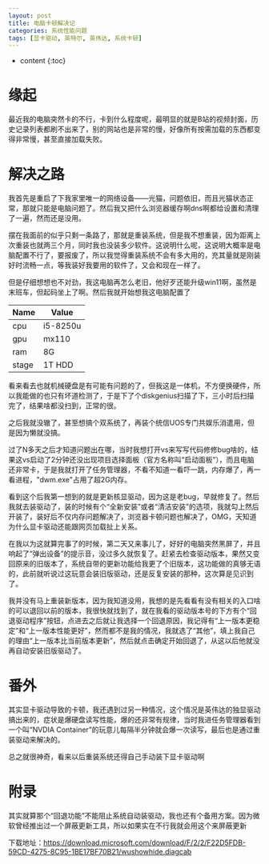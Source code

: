 ```yaml
---
layout: post
title: 电脑卡顿解决记
categories: 系统性能问题
tags: [显卡驱动, 英特尔, 英伟达, 系统卡顿]
---
```


* content
{:toc}

# 缘起

最近我的电脑突然卡的不行，卡到什么程度呢，最明显的就是B站的视频封面，历史记录列表都刷不出来了，别的网站也是非常的慢，好像所有按需加载的东西都变得非常慢，甚至直接加载失败。

# 解决之路

我首先是重启了下我家里唯一的网络设备——光猫，问题依旧，而且光猫状态正常，那就只能是电脑问题了。然后我又把什么浏览器缓存啊dns啊都给设置和清理了一遍，然而还是没用。

摆在我面前的似乎只剩一条路了，那就是重装系统，但是我不想重装，因为距离上次重装也就两三个月，同时我也没装多少软件。这说明什么呢，这说明大概率是电脑配置不行了，要报废了，所以我觉得重装系统不会有多大用的，充其量就是刚装好时流畅一点，等我装好我要用的软件了，又会和现在一样了。

但是仔细想想也不对劲，我这电脑再怎么老旧，他好歹还能升级win11啊，虽然是末班车，但起码坐上了啊。然后我就开始想我这电脑配置了

| Name | Value |
| ---- | ---- |
| cpu | i5-8250u |
| gpu | mx110 |
| ram | 8G |
| stage | 1T HDD |

看来看去也就机械硬盘是有可能有问题的了，但我这是一体机，不方便换硬件，所以我能做的也只有坏道检测了，于是下了个diskgenius扫描了下，三小时后扫描完了，结果啥都没扫到，正常的很。

之后我就没辙了，甚至想搞个双系统了，再装个统信UOS专门共娱乐消遣用，但是因为懒就没搞。

过了N多天之后才知道问题出在哪，当时我想打开vs来写写代码修修bug啥的，结果这vs启动了2分钟还没出现项目选择面板（官方名称叫“启动面板”），而且电脑还非常卡，于是我就打开了任务管理器，不看不知道一看吓一跳，内存爆了，再一看进程，"dwm.exe"占用了超2G内存。

看到这个后我第一想到的就是更新核显驱动，因为这是老bug，早就修复了。然后我就去装驱动了，装的时候有个“全新安装”或者“清洁安装”的选项，我就勾上然后开装了，装好后不仅内存问题解决了，浏览器卡顿问题也解决了，OMG，天知道为什么显卡驱动还能跟网页加载扯上关系。

在我以为这就算完事了的时候，第二天又来事儿了，好好的电脑突然黑屏了，并且响起了“弹出设备”的提示音，没过多久就恢复了。赶紧去检查驱动版本，果然又变回原来的旧版本了，系统自带的更新功能给我更了个旧版本，这功能做的真够无语的，此前就听说过这玩意会装旧版驱动，还是反复安装的那种，这次算是见识到了。

我并没有马上重装新版本，因为我知道没用，我想的是先看看有没有相关的入口啥的可以退回以前的版本，我很快就找到了，就在我看的驱动版本号的下方有个“回退驱动程序”按钮，点进去之后就让我选择一个回退原因，我记得有“上一版本更稳定”和“上一版本性能更好”，然而都不是我的情况，我就选了“其他”，填上我自己的理由“上一版本比当前版本更新”，然后就点击确定开始回退了，从这以后他就没再自动安装旧版驱动了。

# 番外

其实显卡驱动导致的卡顿，我还遇到过另一种情况，这个情况是英伟达的独显驱动搞出来的，症状是爆硬盘读写性能，爆的还非常有规律，当时我进任务管理器看到一个叫“NVDIA Container”的玩意儿每隔半分钟就会爆一次读写，最后也是通过重装驱动来解决的。

总之就很神奇，看来以后重装系统还得自己手动装下显卡驱动啊

# 附录

其实就算那个“回退功能”不能阻止系统自动装驱动，我也还有个备用方案。因为微软曾经推出过一个屏蔽更新工具，所以如果实在不行我就会用这个来屏蔽更新

下载地址：https://download.microsoft.com/download/F/2/2/F22D5FDB-59CD-4275-8C95-1BE17BF70B21/wushowhide.diagcab